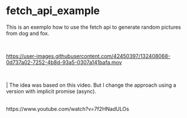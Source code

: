 
# fetch_api_example
This is an exemplo how to use the fetch api to generate random pictures from dog and fox.

<br>


https://user-images.githubusercontent.com/42450397/132408068-0d737a02-7252-4b8d-93a5-0307a141bafa.mov

<br>


| The idea was based on this video. But I change the approach using a version with implicit promise (async).

<br>
https://www.youtube.com/watch?v=7f2HNadULOs



